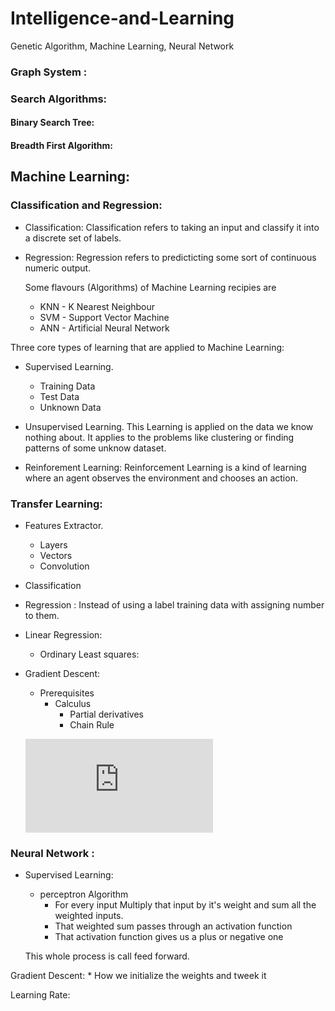 # Intelligence-and-Learning
Genetic Algorithm, Machine Learning, Neural Network



### Graph System :
### Search Algorithms: 
  #### Binary Search Tree:
  #### Breadth First Algorithm:

## Machine Learning:

### Classification and Regression:

- Classification:
  Classification refers to taking an input and classify it into a discrete set of labels.
- Regression:
  Regression refers to predicticting some sort of continuous numeric output.
  
  Some flavours (Algorithms) of Machine Learning recipies are <br>
   * KNN - K Nearest Neighbour
   * SVM - Support Vector Machine
   * ANN - Artificial Neural Network
   
 Three core types of learning that are applied to Machine Learning:
   - Supervised Learning.
     * Training Data
     * Test Data
     * Unknown Data
    
   - Unsupervised Learning.
      This Learning is applied on the data we know nothing about. It applies to the problems like clustering or finding patterns of some unknow dataset.
   - Reinforement Learning:
        Reinforcement Learning is a kind of learning where an agent observes the environment and chooses an action. 
   


### Transfer Learning:
  - Features Extractor.
      * Layers
      * Vectors
      * Convolution
  - Classification
  
  - Regression : Instead of using a label training data with assigning number to them.
  
  - Linear Regression:
    * Ordinary Least squares:
    
  - Gradient Descent:
    * Prerequisites
      * Calculus
          * Partial derivatives
          * Chain Rule
    
    ![sigma](http://latex.codecogs.com/svg.latex?%5Csum_%7Bi%3D1%7D%5E%7B100%7Di)


### Neural Network :

- Supervised Learning:
  - perceptron Algorithm
    * For every input Multiply that input by it's weight and sum all the weighted inputs.
    * That weighted sum passes through an activation function
    * That activation function gives us a plus or negative one
   
   This whole process is call feed forward.
   
 Gradient Descent:
      * How we initialize the weights and tweek it
      
 Learning Rate:     
    
    
